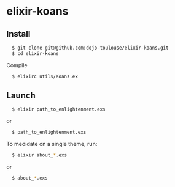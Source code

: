 elixir-koans
============

Install
-------

```bash
  $ git clone git@github.com:dojo-toulouse/elixir-koans.git
  $ cd elixir-koans
```

Compile

```bash
  $ elixirc utils/Koans.ex
```

Launch
-------

```bash
  $ elixir path_to_enlightenment.exs
```

or

```bash
  $ path_to_enlightenment.exs
```

To medidate on a single theme, run:
```bash
  $ elixir about_*.exs
```

or

```bash
  $ about_*.exs
```